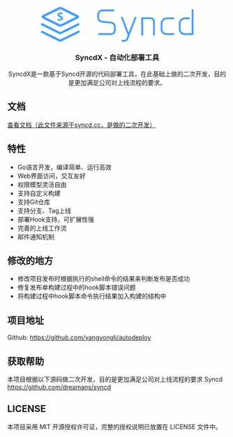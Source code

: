 <p align="center">
    <img align="center" src="docs/assets/img/logo-blue.svg" width="350px" />
</p>
<h3 align="center">SyncdX - 自动化部署工具</h3>
<p align="center">SyncdX是一款基于Syncd开源的代码部署工具，在此基础上做的二次开发，目的是更加满足公司对上线流程的要求。</p>

## 文档

[查看文档（此文件来源于syncd.cc，是做的二次开发）](https://syncd.cc)

## 特性

- Go语言开发，编译简单、运行高效
- Web界面访问，交互友好
- 权限模型灵活自由
- 支持自定义构建
- 支持Git仓库
- 支持分支、Tag上线
- 部署Hook支持，可扩展性强
- 完善的上线工作流
- 邮件通知机制

## 修改的地方
- 修改项目发布时根据执行的shell命令的结果来判断发布是否成功
- 修复发布单构建过程中的hook脚本错误问题
- 将构建过程中hook脚本命令执行结果加入构建的结构中

## 项目地址

Github: https://github.com/yangyongli/autodeploy


## 获取帮助

本项目根据以下源码做二次开发，目的是更加满足公司对上线流程的要求
Syncd https://github.com/dreamans/syncd


## LICENSE

本项目采用 MIT 开源授权许可证，完整的授权说明已放置在 LICENSE 文件中。